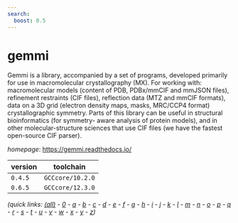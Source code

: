 ```yaml
---
search:
  boost: 0.5
---
```

# gemmi

Gemmi is a library, accompanied by a set of programs, developed primarily for   use in macromolecular crystallography (MX). For working with:  macromolecular models (content of PDB, PDBx/mmCIF and mmJSON files), refinement restraints (CIF files), reflection data (MTZ and mmCIF formats), data on a 3D   grid (electron density maps, masks, MRC/CCP4 format) crystallographic symmetry. Parts of this library can be useful in structural bioinformatics (for symmetry- aware analysis of protein models), and in other molecular-structure sciences    that use CIF files (we have the fastest open-source CIF parser).

*homepage*: <https://gemmi.readthedocs.io/>

version | toolchain
--------|----------
``0.4.5`` | ``GCCcore/10.2.0``
``0.6.5`` | ``GCCcore/12.3.0``


*(quick links: [(all)](../index.md) - [0](../0/index.md) - [a](../a/index.md) - [b](../b/index.md) - [c](../c/index.md) - [d](../d/index.md) - [e](../e/index.md) - [f](../f/index.md) - [g](../g/index.md) - [h](../h/index.md) - [i](../i/index.md) - [j](../j/index.md) - [k](../k/index.md) - [l](../l/index.md) - [m](../m/index.md) - [n](../n/index.md) - [o](../o/index.md) - [p](../p/index.md) - [q](../q/index.md) - [r](../r/index.md) - [s](../s/index.md) - [t](../t/index.md) - [u](../u/index.md) - [v](../v/index.md) - [w](../w/index.md) - [x](../x/index.md) - [y](../y/index.md) - [z](../z/index.md))*

